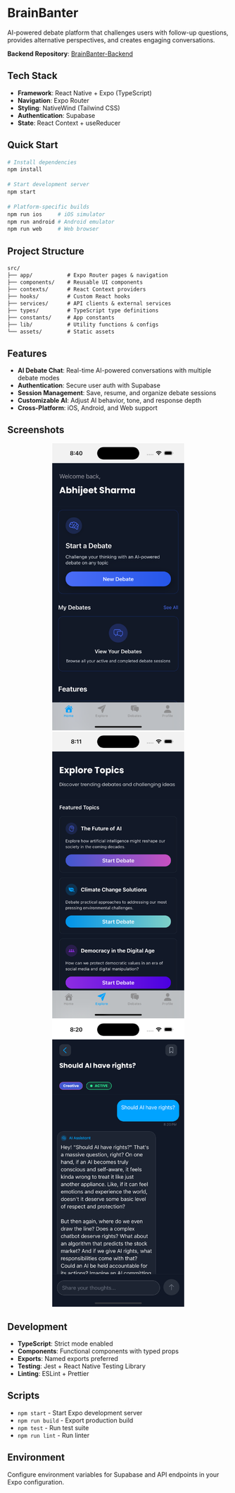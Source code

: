 # BrainBanter

AI-powered debate platform that challenges users with follow-up questions, provides alternative perspectives, and creates engaging conversations.

**Backend Repository**: [BrainBanter-Backend](https://github.com/Abhijeet03s/BrainBanter-Backend)

## Tech Stack

- **Framework**: React Native + Expo (TypeScript)
- **Navigation**: Expo Router
- **Styling**: NativeWind (Tailwind CSS)
- **Authentication**: Supabase
- **State**: React Context + useReducer

## Quick Start

```bash
# Install dependencies
npm install

# Start development server
npm start

# Platform-specific builds
npm run ios     # iOS simulator
npm run android # Android emulator
npm run web     # Web browser
```

## Project Structure

```
src/
├── app/           # Expo Router pages & navigation
├── components/    # Reusable UI components
├── contexts/      # React Context providers
├── hooks/         # Custom React hooks
├── services/      # API clients & external services
├── types/         # TypeScript type definitions
├── constants/     # App constants
├── lib/           # Utility functions & configs
└── assets/        # Static assets
```

## Features

- **AI Debate Chat**: Real-time AI-powered conversations with multiple debate modes
- **Authentication**: Secure user auth with Supabase
- **Session Management**: Save, resume, and organize debate sessions
- **Customizable AI**: Adjust AI behavior, tone, and response depth
- **Cross-Platform**: iOS, Android, and Web support

## Screenshots

<div align="center">
  <img src="assets/images/screenshots/chat-interface.png" alt="Chat Interface" width="300"/>
  <img src="assets/images/screenshots/home-screen.png" alt="Home Screen" width="300"/>
  <img src="assets/images/screenshots/debate-screen.png" alt="Debate Screen" width="300"/>
</div>

## Development

- **TypeScript**: Strict mode enabled
- **Components**: Functional components with typed props
- **Exports**: Named exports preferred
- **Testing**: Jest + React Native Testing Library
- **Linting**: ESLint + Prettier

## Scripts

- `npm start` - Start Expo development server
- `npm run build` - Export production build
- `npm test` - Run test suite
- `npm run lint` - Run linter

## Environment

Configure environment variables for Supabase and API endpoints in your Expo configuration.



